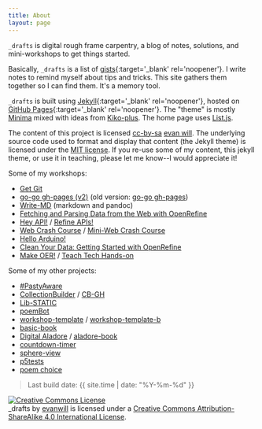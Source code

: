 ```yaml
---
title: About
layout: page
---
```


`_drafts` is digital rough frame carpentry, a blog of notes, solutions, and mini-workshops to get things started.

Basically, `_drafts` is a list of [gists](https://gist.github.com/){:target='_blank' rel='noopener'}. 
I write notes to remind myself about tips and tricks.
This site gathers them together so I can find them.
It's a memory tool. 

`_drafts` is built using [Jekyll](https://jekyllrb.com/){:target='_blank' rel='noopener'}, hosted on [GitHub Pages](https://pages.github.com/){:target='_blank' rel='noopener'}.
The "theme" is mostly [Minima](https://github.com/jekyll/minima) mixed with ideas from [Kiko-plus](https://aweekj.github.io/Kiko-plus/).
The home page uses [List.js](https://listjs.com/).

The content of this project is licensed <a href="https://creativecommons.org/licenses/by-sa/4.0/" target="_blank" rel="noopener" title="license">cc-by-sa</a> [evan will](https://github.com/evanwill).
The underlying source code used to format and display that content (the Jekyll theme) is licensed under the [MIT license](https://github.com/evanwill/_drafts/blob/master/LICENSE).
If you re-use some of my content, this jekyll theme, or use it in teaching, please let me know--I would appreciate it!

Some of my workshops:

- [Get Git](https://evanwill.github.io/get-git/)
- [go-go gh-pages (v2)](https://evanwill.github.io/go-go-ghpages-b/) (old version: [go-go gh-pages](https://evanwill.github.io/go-go-ghpages/))
- [Write-MD](https://evanwill.github.io/write-md/) (markdown and pandoc)
- [Fetching and Parsing Data from the Web with OpenRefine](https://programminghistorian.org/en/lessons/fetch-and-parse-data-with-openrefine)
- [Hey API!](https://evanwill.github.io/hey-api/) / [Refine APIs!](https://evanwill.github.io/refine-apis/)
- [Web Crash Course](https://evanwill.github.io/web-crash-course/) / [Mini-Web Crash Course](https://evanwill.github.io/mini-web-crash-course/)
- [Hello Arduino!](https://evanwill.github.io/hello-arduino/)
- [Clean Your Data: Getting Started with OpenRefine](https://evanwill.github.io/clean-your-data/)
- [Make OER!](https://evanwill.github.io/make-oer/) / [Teach Tech Hands-on](https://evanwill.github.io/tech-hands-on/)

Some of my other projects:

- [#PastyAware](https://evanwill.github.io/pastyAware/)
- [CollectionBuilder](https://collectionbuilder.github.io/) / [CB-GH](https://github.com/CollectionBuilder/collectionbuilder-gh)
- [Lib-STATIC](https://lib-static.github.io/)
- [poemBot](https://github.com/evanwill/poemBot)
- [workshop-template](https://github.com/evanwill/workshop-template) / [workshop-template-b](https://evanwill.github.io/workshop-template-b/)
- [basic-book](https://github.com/evanwill/basic-book)
- [Digital Aladore](https://digitalaladore.wordpress.com/) / [aladore-book](https://evanwill.github.io/aladore-book/)
- [countdown-timer](https://github.com/evanwill/countdown-timer)
- [sphere-view](https://evanwill.github.io/sphere-view/)
- [p5tests](https://evanwill.github.io/p5tests/index.html)
- [poem choice](https://uidaholib.github.io/poemchoice/)

> Last build date: {{ site.time | date: "%Y-%m-%d" }}

<a rel="license" href="http://creativecommons.org/licenses/by-sa/4.0/"><img alt="Creative Commons License" style="border-width:0" src="https://i.creativecommons.org/l/by-sa/4.0/88x31.png" /></a><br /><span xmlns:dct="http://purl.org/dc/terms/" property="dct:title">_drafts</span> by <a xmlns:cc="http://creativecommons.org/ns#" href="https://github.com/evanwill" property="cc:attributionName" rel="cc:attributionURL">evanwill</a> is licensed under a <a rel="license" href="http://creativecommons.org/licenses/by-sa/4.0/">Creative Commons Attribution-ShareAlike 4.0 International License</a>.
